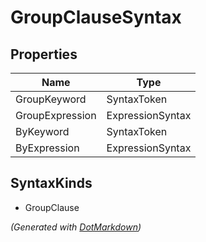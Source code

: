 # GroupClauseSyntax

## Properties

| Name            | Type             |
| --------------- | ---------------- |
| GroupKeyword    | SyntaxToken      |
| GroupExpression | ExpressionSyntax |
| ByKeyword       | SyntaxToken      |
| ByExpression    | ExpressionSyntax |

## SyntaxKinds

* GroupClause

*\(Generated with [DotMarkdown](http://github.com/JosefPihrt/DotMarkdown)\)*